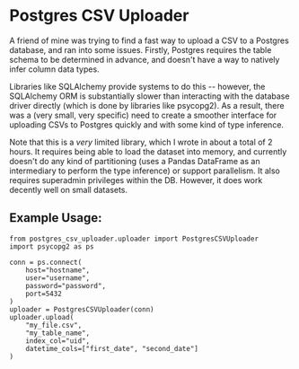 # Postgres CSV Uploader

A friend of mine was trying to find a fast way to upload a CSV to a Postgres database, and ran into some issues.
Firstly, Postgres requires the table schema to be determined in advance, and doesn't have a way to natively infer column data types.

Libraries like SQLAlchemy provide systems to do this -- however, the SQLAlchemy ORM is substantially slower than interacting with the database driver directly (which is done by libraries like psycopg2). As a result, there was a (very small, very specific) need to create a smoother interface for uploading CSVs to Postgres quickly and with some kind of type inference.

Note that this is a *very* limited library, which I wrote in about a total of 2 hours. It requires being able to load the dataset into memory, and currently doesn't do any kind of partitioning (uses a Pandas DataFrame as an intermediary to perform the type inference) or support parallelism. It also requires superadmin privileges within the DB. However, it does work decently well on small datasets.

## Example Usage:
    from postgres_csv_uploader.uploader import PostgresCSVUploader
    import psycopg2 as ps

    conn = ps.connect(
        host="hostname",
        user="username",
        password="password",
        port=5432
    )
    uploader = PostgresCSVUploader(conn)
    uploader.upload(
        "my_file.csv",
        "my_table_name",
        index_col="uid",
        datetime_cols=["first_date", "second_date"]
    )